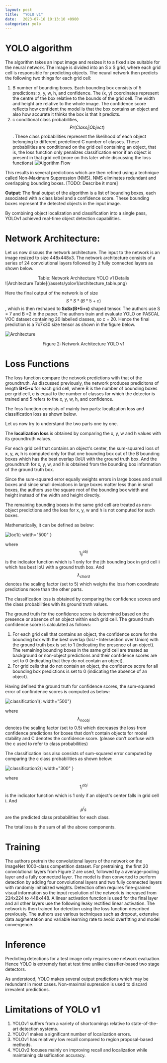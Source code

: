 ```yaml
---
layout: post
title:  "YOLO v1"
date:   2023-07-16 19:13:10 +0900
categories: yolo
---
```



<script src="https://cdnjs.cloudflare.com/ajax/libs/mathjax/2.7.7/MathJax.js?config=TeX-AMS-MML_HTMLorMML"></script>


# YOLO algorithm
The algorithm takes an input image and resizes it to a fixed size suitable for the neural network. 
The image is divided into an S x S grid, where each grid cell is responsible for predicting objects.
The neural network then predicts the following two things for each grid cell:
1.	B number of bounding boxes. Each bounding box consists of 5 predictions: x, y, w, h, and confidence. The (x, y) coordinates represent the centre of the box relative to the bounds of the grid cell. The width and height are relative to the whole image. The confidence score reflects how confident the model is that the box contains an object and also how accurate it thinks the box is that it predicts.
2.	c conditional class probabilities, $$ Pr(Class_i|Object) $$. These class probabilities represent the likelihood of each object belonging to different predefined C number of classes. These probabilities are conditioned on the grid cell containing an object, that is, the loss function only penalizes classification error if an object is present in that grid cell (more on this later while discussing the loss functions)
![Algorithm Flow](/assets/yolov1/flow.png)

This results in several predictions which are then refined using a technique called Non-Maximum Suppression (NMS). NMS eliminates redundant and overlapping bounding boxes. [TODO: Describe it more]

**Output**: The final output of the algorithm is a list of bounding boxes, each associated with a class label and a confidence score. These bounding boxes represent the detected objects in the input image.

By combining object localization and classification into a single pass, YOLOv1 achieved real-time object detection capabilities.


# Network Architecture:
Let us now discuss the network architecture. The input to the network is an image resized to size 448x448x3. The network architecture consists of a series of 24 convolutional layers followed by 2 fully connected layers as shown below.

<center> Table: Network Architecture YOLO v1 Details </center>
![Architecture Table](/assets/yolov1/architecture_table.png)

Here the final output of the network is of size $$ S*S*(B*5+c) $$, which is then reshaped to **SxSx(B*5+c)** shaped tensor. The authors use S = 7 and B =2 in the paper. The authors train and evaluate YOLO on PASCAL VOC dataset containing 20 labelled classes, so c = 20. Hence the final prediction is a 7x7x30 size tensor as shown in the figure below.

![Architecture](/assets/yolov1/architecture.png)
<center> Figure 2: Network Architecture YOLO v1 </center>

# Loss Functions
The loss function compare the network predictions with that of the groundtruth.
As discussed previously, the network produces predicitons of length **B*5+c** for each grid cell, where B is the number of bounding boxes per grid cell, c is equal to the number of classes for which the detector is trained and 5 refers to the x, y, w, h, and confidence.

The foss function consists of mainly two parts: localization loss and classification loss as shown below. 

Let us now try to understand the two parts one by one.

The **localization loss** is obtained by comparing the x, y, w and h values with its groundtruth values.

For each grid cell that contains an object's center, the sum-squared loss of x, y, w, h is computed only for that one bounding box out of the B bounding boxes which has the best overlap (IoU) with the ground truth box. And the groundtruth for x, y, w, and h is obtained from the bounding box information of the ground truth box. 

Since the sum-squared error equally weights errors in large boxes and small boxes and since small deviations in large boxes matter less than in small boxes, the authors use the square root of the bounding box width and height instead of the width and height directly.

The remaining bounding boxes in the same grid cell are treated as non-object predictions and the loss for x, y, w and h is not computed for such boxes. 

Mathematically, it can be defined as below:

![loc1](/assets/yolov1/loc_1.png){: width="500" }

where $$ 1^{obj}_{ij} $$ is the indicator function which is 1 only for the jth bounding box in grid cell i which has best IoU with a ground truth box. And $$ \lambda_{chord} $$ denotes the scaling factor (set to 5) which weighs the loss from coordinate predictions more than the other parts.

The classification loss is obtained by comparing the confidence scores and the class probabilities with its ground truth values.

The ground truth for the confidence score is determined based on the presence or absence of an object within each grid cell. The ground truth confidence score is calculated as follows:

1. For each grid cell that contains an object, the confidence score for the bounding box with the best overlap (IoU - Intersection over Union) with the ground truth box is set to 1 (indicating the presence of an object). The remaining bounding boxes in the same grid cell are treated as background or non-object predictions and their confidence scores are set to 0 (indicating that they do not contain an object).
2. For grid cells that do not contain an object, the confidence score for all bounding box predictions is set to 0 (indicating the absence of an object).

Having defined the ground truth for confidence scores, the sum-squared error of confindence scores is computed as below:

![classification1](/assets/yolov1/classification_1.png){: width="500"}

where $$ \lambda_{noobj} $$ denotes the scaling factor (set to 0.5) which decreases the loss from confidence predictions for boxes that don’t contain objects for model stability and C denotes the confidence score. (please don't confuse with the c used to refer to class probabilities)

The classification loss also consists of sum-squared error computed by comparing the c class probabilities as shown below:

![classification2](/assets/yolov1/classification_2.png){: width="300" }

where $$ 1^{obj}_{i} $$ is the indicator function which is 1 only if an object's center falls in grid cell i. And $$ p^{i}s $$ are the predicted class probabilities for each class.

The total loss is the sum of all the above components.


# Training
The authors pretrain the convolutional layers of the network on the ImageNet 1000-class competition dataset. For pretraining, the first 20 convolutional layers from Figure 2 are used, followed by a average-pooling layer and a fully connected layer. The model is then converted to perform detection by adding four convolutional layers and two fully connected layers with randomly initialized weights. Detection often requires fine-grained visual information so the input resolution of the network is increased from 224x224 to 448x448. A linear activation function is used for the final layer and all other layers use the following leaky rectified linear activation. The network is then trained for detection using the loss function described previously. The authors use various techniques such as dropout, extensive data augmentation and variable learning rate to avoid overfitting and model convergence.


# Inference
Predicting detections for a test image only requires one network evaluation. Hence YOLO is extremely fast at test time unlike classifier-based two stage detectors. 

As understood, YOLO makes several output predictions which may be redundant in most cases. Non-maximal supression is used to discard irrevalent predictions.

# Limitations of YOLO v1
1. YOLOv1 suffers from a variety of shortcomings relative to state-of-the-art detection systems. 
2. YOLOv1 makes a significant number of localization errors.
3. YOLOv1 has relatively low recall compared to region proposal-based methods. 
4. YOLOv2 focuses mainly on improving recall and localization while maintaining classification accuracy.
